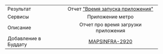 | | |
|:------------- |:-------------:|
| Результат | Отчет ["Время запуска приложения"](https://stat.yandex-team.ru/Mobile_Soft_Metro/Adhoc/Dashboard/LaunchTime) |
| Сервисы | Приложение метро|
| Описание | Отчет про время загрузки приложения |
| Добавление в Буддату | [MAPSINFRA-2920](https://st.yandex-team.ru/MAPSINFRA-2920)

